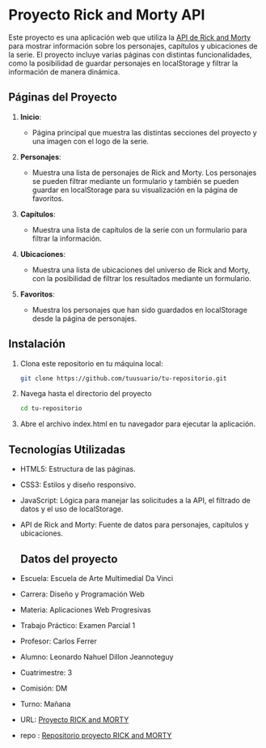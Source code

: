 # Proyecto Rick and Morty API

Este proyecto es una aplicación web que utiliza la [API de Rick and Morty](https://rickandmortyapi.com/) para mostrar información sobre los personajes, capítulos y ubicaciones de la serie. El proyecto incluye varias páginas con distintas funcionalidades, como la posibilidad de guardar personajes en localStorage y filtrar la información de manera dinámica.

## Páginas del Proyecto

1. **Inicio**: 
   - Página principal que muestra las distintas secciones del proyecto y una imagen con el logo de la serie.
  
2. **Personajes**:
   - Muestra una lista de personajes de Rick and Morty. Los personajes se pueden filtrar mediante un formulario y también se pueden guardar en localStorage para su visualización en la página de favoritos.
  
3. **Capítulos**:
   - Muestra una lista de capítulos de la serie con un formulario para filtrar la información.

4. **Ubicaciones**:
   - Muestra una lista de ubicaciones del universo de Rick and Morty, con la posibilidad de filtrar los resultados mediante un formulario.

5. **Favoritos**:
   - Muestra los personajes que han sido guardados en localStorage desde la página de personajes.

## Instalación

1. Clona este repositorio en tu máquina local:
   ```bash
   git clone https://github.com/tuusuario/tu-repositorio.git
2. Navega hasta el directorio del proyecto
   ```bash
   cd tu-repositorio
3. Abre el archivo index.html en tu navegador para ejecutar la aplicación.

## Tecnologías Utilizadas
- HTML5: Estructura de las páginas.
- CSS3: Estilos y diseño responsivo.
- JavaScript: Lógica para manejar las solicitudes a la API, el filtrado de datos y el uso de localStorage.
- API de Rick and Morty: Fuente de datos para personajes, capítulos y ubicaciones.

  ## Datos del proyecto
- Escuela: Escuela de Arte Multimedial Da Vinci
- Carrera: Diseño y Programación Web
- Materia: Aplicaciones Web Progresivas
- Trabajo Práctico: Examen Parcial 1
- Profesor: Carlos Ferrer
- Alumno: Leonardo Nahuel Dillon Jeannoteguy
- Cuatrimestre: 3
- Comisión: DM
- Turno: Mañana
- URL: [Proyecto RICK and MORTY](https://awp-dwm3-dillon-leonardo.vercel.app/pag/personajes.html)
- repo : [Repositorio proyecto RICK and MORTY](https://github.com/leo-dillon/awp-dwm3-Dillon-Leonardo)
  

